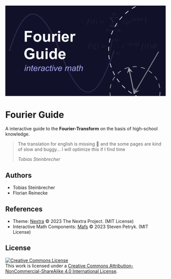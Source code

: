![[Fourier-Guide](fourier.tobotis.com)](./public/fourier-guide.png)

# Fourier Guide

A interactive guide to the **Fourier-Transform** on the basis of high-school knowledge.


> The translation for english is missing 🤨 and the some pages are kind of slow and buggy... I will optimize this if I find time 
> 
> *Tobias Steinbrecher*

## Authors

- Tobias Steinbrecher
- Florian Reinecke

## References

- Theme: [Nextra](https://nextra.vercel.app/) © 2023 The Nextra Project. (MIT License)
- Interactive Math Components: [Mafs](https://mafs.dev/) © 2023 Steven Petryk. (MIT License)

## License

<a rel="license" href="http://creativecommons.org/licenses/by-nc-sa/4.0/"><img alt="Creative Commons License" style="border-width:0" src="https://i.creativecommons.org/l/by-nc-sa/4.0/88x31.png" /></a><br />This
work is licensed under a
<a rel="license" href="http://creativecommons.org/licenses/by-nc-sa/4.0/">Creative
Commons Attribution-NonCommercial-ShareAlike 4.0 International License</a>.

